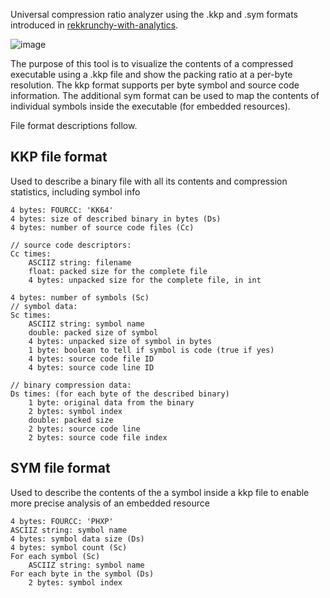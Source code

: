 Universal compression ratio analyzer using the .kkp and .sym formats introduced in [rekkrunchy-with-analytics](https://github.com/ConspiracyHu/rekkrunchy-with-analytics).

![image](https://github.com/ConspiracyHu/kkpView-public/assets/1076235/e84ba62f-6bec-4721-8fca-1e2c636a7734)

The purpose of this tool is to visualize the contents of a compressed executable using a .kkp file and show the packing ratio at a per-byte resolution. The kkp format supports per byte symbol and source code information. The additional sym format can be used to map the contents of individual symbols inside the executable (for embedded resources).

File format descriptions follow.
## KKP file format
Used to describe a binary file with all its contents and compression statistics, including symbol info

```
4 bytes: FOURCC: 'KK64'
4 bytes: size of described binary in bytes (Ds)
4 bytes: number of source code files (Cc)

// source code descriptors:
Cc times:
	ASCIIZ string: filename
	float: packed size for the complete file
	4 bytes: unpacked size for the complete file, in int

4 bytes: number of symbols (Sc)
// symbol data:
Sc times:
	ASCIIZ string: symbol name
	double: packed size of symbol
	4 bytes: unpacked size of symbol in bytes
	1 byte: boolean to tell if symbol is code (true if yes)
	4 bytes: source code file ID
	4 bytes: source code line ID

// binary compression data:
Ds times: (for each byte of the described binary)
	1 byte: original data from the binary
	2 bytes: symbol index
	double: packed size
	2 bytes: source code line
	2 bytes: source code file index
```

## SYM file format
Used to describe the contents of the a symbol inside a kkp file to enable more precise analysis of an embedded resource

```
4 bytes: FOURCC: 'PHXP'
ASCIIZ string: symbol name
4 bytes: symbol data size (Ds)
4 bytes: symbol count (Sc)
For each symbol (Sc)
	ASCIIZ string: symbol name
For each byte in the symbol (Ds)
	2 bytes: symbol index
```
